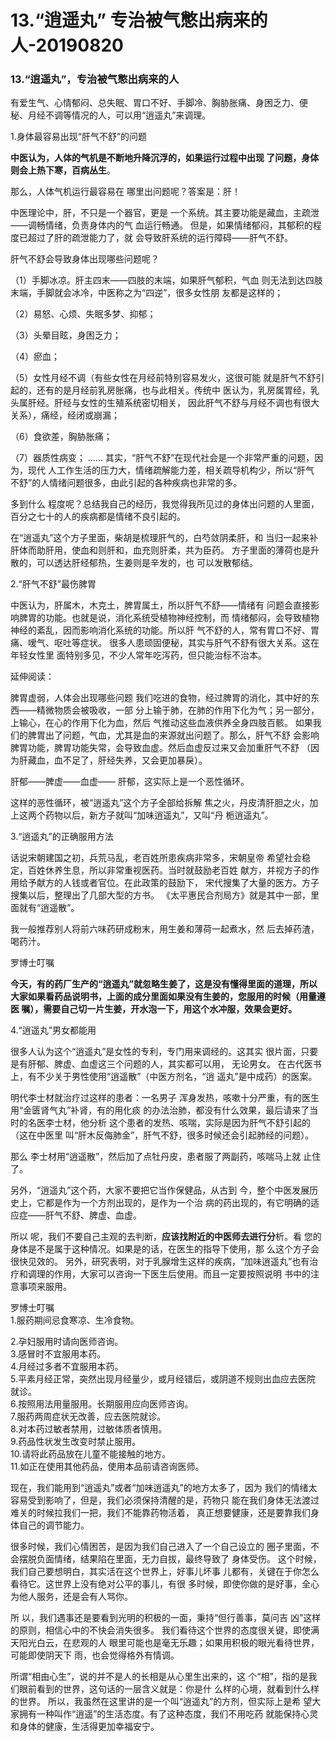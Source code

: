 # 13.“逍遥丸” 专治被气憋出病来的人-20190820



<a name="z8sja"></a>
### 13.“逍遥丸”，专治被气憋出病来的人

有爱生气、心情郁闷、总失眠、胃口不好、手脚冷、胸胁胀痛、身困乏力、便
秘、月经不调等情况的人，可以用“逍遥丸”来调理。

1.身体最容易出现“肝气不舒”的问题

**中医认为，人体的气机是不断地升降沉浮的，如果运行过程中出现
了问题，身体则会上热下寒，百病丛生**。

那么，人体气机运行最容易在
哪里出问题呢？答案是：肝！

中医理论中，肝，不只是一个器官，更是
一个系统。其主要功能是藏血，主疏泄——调畅情绪，负责身体内的气
血运行畅通。
但是，如果情绪郁闷，其郁积的程度已超过了肝的疏泄能力了，就
会导致肝系统的运行障碍——肝气不舒。

肝气不舒会导致身体出现哪些问题呢？

（1）手脚冰凉。肝主四末——四肢的末端，如果肝气郁积，气血
则无法到达四肢末端，手脚就会冰冷，中医称之为“四逆”，很多女性朋
友都是这样的；

（2）易怒、心烦、失眠多梦、抑郁；

（3）头晕目眩，身困乏力；

（4）瘀血；

（5）女性月经不调（有些女性在月经前特别容易发火，这很可能
就是肝气不舒引起的，还有的是月经前乳房胀痛，也与此相关。传统中
医认为，乳房属胃经，乳头属肝经。肝经与女性的生殖系统密切相关，
因此肝气不舒与月经不调也有很大关系），痛经，经闭或崩漏；

（6）食欲差，胸胁胀痛；

（7）器质性病变；
……
其实，“肝气不舒”在现代社会是一个非常严重的问题，因为，现代
人工作生活的压力大，情绪疏解能力差，相关疏导机构少，所以“肝气
不舒”的人情绪问题很多，由此引起的各种疾病也非常的多。

多到什么
程度呢？总结我自己的经历，我觉得我所见过的身体出问题的人里面，
百分之七十的人的疾病都是情绪不良引起的。

在“逍遥丸”这个方子里面，柴胡是梳理肝气的，白芍敛阴柔肝，和
当归一起来补肝体而助肝用，使血和则肝和，血充则肝柔，共为臣药。
方子里面的薄荷也是升散的，可以透达肝经郁热，生姜则是辛发的，也
可以发散郁结。

2.“肝气不舒”最伤脾胃

中医认为，肝属木，木克土，脾胃属土，所以肝气不舒——情绪有
问题会直接影响脾胃的功能。也就是说，消化系统受植物神经控制，而
情绪郁闷，会导致植物神经的紊乱，因而影响消化系统的功能。所以肝
气不舒的人，常有胃口不好、胃痛、嗳气、呕吐等症状。
很多人患顽固便秘，其实与肝气不舒有很大关系。这在年轻女性里
面特别多见，不少人常年吃泻药，但只能治标不治本。

延伸阅读：

脾胃虚弱，人体会出现哪些问题
我们吃进的食物，经过脾胃的消化，其中好的东西——精微物质会被吸收，一部
分上输于肺，在肺的作用下化为气；另一部分，上输心，在心的作用下化为血，然后
气推动这些血液供养全身四肢百骸。
如果我们的脾胃出了问题，气血，尤其是血的来源就出问题了。那么，肝气不舒
会影响脾胃功能，脾胃功能失常，会导致血虚。然后血虚反过来又会加重肝气不舒
（因为肝藏血，血不足了，肝经失养，又会更加暴戾）。

肝郁——脾虚——血虚——
肝郁，这实际上是一个恶性循环。

这样的恶性循环，被“逍遥丸”这个方子全部给拆解
焦之火，丹皮清肝胆之火，加上这两个药物以后，新方子就叫“加味逍遥丸”，又叫“丹
栀逍遥丸”。

3.“逍遥丸”的正确服用方法

话说宋朝建国之初，兵荒马乱，老百姓所患疾病非常多，宋朝皇帝
希望社会稳定，百姓休养生息，所以非常重视医药。当时就鼓励老百姓
献方，并视方子的作用给予献方的人钱或者官位。在此政策的鼓励下，
宋代搜集了大量的医方。方子搜集以后，整理出了几部大型的方书。
《太平惠民合剂局方》就是其中一部，里面就有“逍遥散”。

我一般推荐别人将前六味药研成粉末，用生姜和薄荷一起煮水，然
后去掉药渣，喝药汁。

罗博士叮嘱

**今天，有的药厂生产的“逍遥丸”就忽略生姜了，这是没有懂得里面的道理，所以
大家如果看药品说明书，上面的成分里面如果没有生姜的，您服用的时候（用量遵医
嘱），需要自己切一片生姜，开水泡一下，用这个水冲服，效果会更好。**

4.“逍遥丸”男女都能用

很多人认为这个“逍遥丸”是女性的专利，专门用来调经的。这其实
很片面，只要是有肝郁、脾虚、血虚这三个问题的人，其实都可以用，
无论男女。
在古代医书上，有不少关于男性使用“逍遥散”（中医方剂名，“逍
遥丸”是中成药）的医案。

明代李士材就治疗过这样的患者：一名男子
浑身发热，咳嗽十分严重，有的医生用“金匮肾气丸”补肾，有的用化痰
的办法治肺，都没有什么效果，最后请来了当时的名医李士材，他分析
这个患者的发热、咳喘，实际是因为肝气不舒引起的（这在中医里
叫“肝木反侮肺金”，肝气不舒，很多时候还会引起肺经的问题）。

那么
李士材用“逍遥散”，然后加了点牡丹皮，患者服了两副药，咳喘马上就
止住了。

另外，“逍遥丸”这个药，大家不要把它当作保健品，从古到
今，整个中医发展历史上，它都是作为一个方剂出现的，是作为一个治
病的药出现的，有它明确的适应症——肝气不舒、脾虚、血虚。

所以
呢，我们不要自己主观的去判断，**应该找附近的中医师去进行分**析。看
您的身体是不是属于这种情况。如果是的话，在医生的指导下使用，那
么这个方子会很快见效的。
另外，研究表明，对于乳腺增生这样的疾病，“加味逍遥丸”也有治
疗和调理的作用，大家可以咨询一下医生后使用。而且一定要按照说明
书中的注意事项来服用。

罗博士叮嘱<br />1.服药期间忌食寒凉、生冷食物。

2.孕妇服用时请向医师咨询。<br />3.感冒时不宜服用本药。<br />4.月经过多者不宜服用本药。<br />5.平素月经正常，突然出现月经量少，或月经错后，或阴道不规则出血应去医院
就诊。<br />6.按照用法用量服用。长期服用应向医师咨询。<br />7.服药两周症状无改善，应去医院就诊。<br />8.对本药过敏者禁用，过敏体质者慎用。<br />9.药品性状发生改变时禁止服用。<br />10.请将此药品放在儿童不能接触的地方。<br />11.如正在使用其他药品，使用本品前请咨询医师。

现在，我们能用到“逍遥丸”或者“加味逍遥丸”的地方太多了，因为
我们的情绪太容易受到影响了，但是，我们必须保持清醒的是，药物只
能在我们身体无法渡过难关的时候拉我们一把，我们不能靠药物活着，
真正想要健康，还是要靠我们身体自己的调节能力。

很多时候，我们心情困苦，是因为我们自己进入了一个自己设立的
圈子里面，不会摆脱负面情绪，结果陷在里面，无力自拔，最终导致了
身体受伤。
这个时候，我们自己要想明白，其实活在这个世界上，好事儿坏事
儿都有，关键在于你怎么看待它。这世界上没有绝对公平的事儿，有很
多时候，即使你做的是好事，全心为他人服务，还是会有人骂你。

所
以，我们遇事还是要看到光明的积极的一面，秉持“但行善事，莫问吉
凶”这样的原则，相信心中的不快会消失很多。
我们看待这个世界的态度很关键，即使满天阳光白云，在悲观的人
眼里可能也是毫无乐趣；如果用积极的眼光看待世界，可能即使阴天下
雨，也会觉得格外有情调。

所谓“相由心生”，说的并不是人的长相是从心里生出来的，这
个“相”，指的是我们眼前看到的世界，这句话的一层含义就是：你是什
么样的心境，就看到什么样的世界。
所以，我虽然在这里讲的是一个叫“逍遥丸”的方剂，但实际上是希
望大家拥有一种叫作“逍遥”的生活态度。有了这种态度，我们不用吃药
就能保持心灵和身体的健康，生活得更加幸福安宁。
